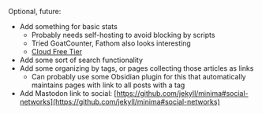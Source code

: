 Optional, future:
* Add something for basic stats
	* Probably needs self-hosting to avoid blocking by scripts
	* Tried GoatCounter, Fathom also looks interesting
	* [Cloud Free Tier](Cloud%20Free%20Tier.md)
* Add some sort of search functionality
* Add some organizing by tags, or pages collecting those articles as links
  * Can probably use some Obsidian plugin for this that automatically maintains pages with link to all posts with a tag
* Add Mastodon link to social: [https://github.com/jekyll/minima#social-networks](https://github.com/jekyll/minima#social-networks)
